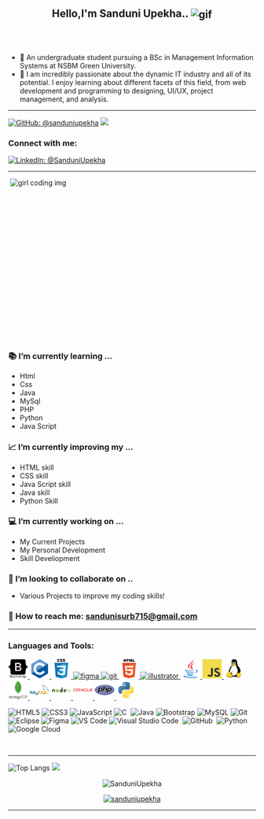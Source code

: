 
<!--
**SanduniUpekha/sanduniupekha** is a ✨ _special_ ✨ repository because its `README.md` (this file) appears on your GitHub profile.

Here are some ideas to get you started:

- 🔭 I’m currently working on ...
- 🌱 I’m currently learning ...
- 👯 I’m looking to collaborate on ...
- 🤔 I’m looking for help with ...
- 💬 Ask me about ...
- 📫 How to reach me: ...
- 😄 Pronouns: ...
- ⚡ Fun fact: ...
-->

<p align="center">

<h2 align="center">Hello,I'm Sanduni Upekha.. <img align="center" src="https://thumbs.gfycat.com/FrightenedSecretArkshell-size_restricted.gif" width="65" height="65" alt="gif"></h2><br><br>

</h3> 

-  :girl: An undergraduate student pursuing a BSc in Management Information Systems at NSBM Green University. 
-  :girl: I am incredibly passionate about the dynamic IT industry and all of its potential. I enjoy learning about different facets of this field, from web development and programming to designing, UI/UX, project management, and analysis. 

<!---  :raised_hand: I’m looking to collaborate on open source and commercial projects. --->

<hr>

[![GitHub: @sanduniupekha](https://img.shields.io/github/followers/sanduniupekha?color=green&logo=github&style=flat-square)](https://github.com/sanduniupekha)
![](https://komarev.com/ghpvc/?username=sanduniupekha&style=flat-square&color=brightgreen)

<h3 align="left">Connect with me:</h3>

[![LinkedIn: @SanduniUpekha](https://img.shields.io/badge/-sanduniupekha-blue?style=flat-square&logo=Linkedin&logoColor=white&link=https://www.linkedin.com/in/sanduni-upekha-b69759247)](https://www.linkedin.com/in/sanduni-upekha-b69759247)

<hr>
<img align="right" src="https://media.tenor.com/S59bPkT0pqcAAAAC/programming.gif" width="500" height="350" alt="girl coding img" >

 ### 📚 I’m currently learning ...

- Html
- Css
- Java
- MySql 
- PHP
- Python
- Java Script

 ### 📈 I’m currently improving my ...

- HTML skill
- CSS skill
- Java Script skill
- Java skill
- Python Skill

### 💻 I’m currently working on ...

- My Current Projects
- My Personal Development
- Skill Develiopment

### 👯 I’m looking to collaborate on ..

- Various Projects to improve my coding skills!

### 📧 How to reach me: sandunisurb715@gmail.com

 <!--### 😄 Pronouns: She/Her

[![@sanduniupekha's Holopin board](https://holopin.me/sanduniupekha)](https://holopin.io/@sanduniupekha)-->

<hr>
<h3 align="left">Languages and Tools:</h3>

<!--<p align="left"> <a href="https://developer.android.com" target="_blank" rel="noreferrer"> 
<img src="https://raw.githubusercontent.com/devicons/devicon/master/icons/android/android-original-wordmark.svg" alt="android" width="40" height="40"/> </a> -->
<!--<a href="https://www.arduino.cc/" target="_blank" rel="noreferrer"> 
<img src="https://cdn.worldvectorlogo.com/logos/arduino-1.svg" alt="arduino" width="40" height="40"/> </a>  -->
<!--<a href="https://aws.amazon.com" target="_blank" rel="noreferrer">
<img src="https://raw.githubusercontent.com/devicons/devicon/master/icons/amazonwebservices/amazonwebservices-original-wordmark.svg" alt="aws" width="40" height="40"/>-->
</a> <a href="https://getbootstrap.com" target="_blank" rel="noreferrer"> 
<img src="https://raw.githubusercontent.com/devicons/devicon/master/icons/bootstrap/bootstrap-plain-wordmark.svg" alt="bootstrap" width="40" height="40"/> </a> 
<a href="https://www.cprogramming.com/" target="_blank" rel="noreferrer"> 
<img src="https://raw.githubusercontent.com/devicons/devicon/master/icons/c/c-original.svg" alt="c" width="40" height="40"/> </a> 
<a href="https://www.w3schools.com/css/" target="_blank" rel="noreferrer"> 
<img src="https://raw.githubusercontent.com/devicons/devicon/master/icons/css3/css3-original-wordmark.svg" alt="css3" width="40" height="40"/> </a> 
<a href="https://www.figma.com/" target="_blank" rel="noreferrer"> 
<img src="https://www.vectorlogo.zone/logos/figma/figma-icon.svg" alt="figma" width="40" height="40"/> </a> 
<a href="https://git-scm.com/" target="_blank" rel="noreferrer"> 
<img src="https://www.vectorlogo.zone/logos/git-scm/git-scm-icon.svg" alt="git" width="40" height="40"/> </a> 
<a href="https://www.w3.org/html/" target="_blank" rel="noreferrer"> 
<img src="https://raw.githubusercontent.com/devicons/devicon/master/icons/html5/html5-original-wordmark.svg" alt="html5" width="40" height="40"/> </a> 
<a href="https://www.adobe.com/in/products/illustrator.html" target="_blank" rel="noreferrer"> 
<img src="https://www.vectorlogo.zone/logos/adobe_illustrator/adobe_illustrator-icon.svg" alt="illustrator" width="40" height="40"/> </a> 
<a href="https://www.java.com" target="_blank" rel="noreferrer"> 
<img src="https://raw.githubusercontent.com/devicons/devicon/master/icons/java/java-original.svg" alt="java" width="40" height="40"/> </a> 
<a href="https://developer.mozilla.org/en-US/docs/Web/JavaScript" target="_blank" rel="noreferrer"> 
<img src="https://raw.githubusercontent.com/devicons/devicon/master/icons/javascript/javascript-original.svg" alt="javascript" width="40" height="40"/> </a> 
<a href="https://www.linux.org/" target="_blank" rel="noreferrer"> 
<img src="https://raw.githubusercontent.com/devicons/devicon/master/icons/linux/linux-original.svg" alt="linux" width="40" height="40"/> </a> 
<a href="https://www.mongodb.com/" target="_blank" rel="noreferrer"> 
<img src="https://raw.githubusercontent.com/devicons/devicon/master/icons/mongodb/mongodb-original-wordmark.svg" alt="mongodb" width="40" height="40"/> </a>
<a href="https://www.mysql.com/" target="_blank" rel="noreferrer"> 
<img src="https://raw.githubusercontent.com/devicons/devicon/master/icons/mysql/mysql-original-wordmark.svg" alt="mysql" width="40" height="40"/> </a> 
<a href="https://nodejs.org" target="_blank" rel="noreferrer"> 
<img src="https://raw.githubusercontent.com/devicons/devicon/master/icons/nodejs/nodejs-original-wordmark.svg" alt="nodejs" width="40" height="40"/> </a> 
<a href="https://www.oracle.com/" target="_blank" rel="noreferrer"> 
<img src="https://raw.githubusercontent.com/devicons/devicon/master/icons/oracle/oracle-original.svg" alt="oracle" width="40" height="40"/> </a>
<a href="https://www.php.net" target="_blank" rel="noreferrer"> 
<img src="https://raw.githubusercontent.com/devicons/devicon/master/icons/php/php-original.svg" alt="php" width="40" height="40"/> </a> 
<a href="https://www.python.org" target="_blank" rel="noreferrer"> 
<img src="https://raw.githubusercontent.com/devicons/devicon/master/icons/python/python-original.svg" alt="python" width="40" height="40"/> </a> 
<!--<a href="https://firebase.google.com/" target="_blank" rel="noreferrer"> 
<img src="https://www.vectorlogo.zone/logos/firebase/firebase-icon.svg" alt="firebase" width="40" height="40"/> </a> 
<a href="https://flutter.dev" target="_blank" rel="noreferrer"> 
<img src="https://www.vectorlogo.zone/logos/flutterio/flutterio-icon.svg" alt="flutter" width="40" height="40"/> </a> -->
<!--<a href="https://reactnative.dev/" target="_blank" rel="noreferrer"> 
<img src="https://reactnative.dev/img/header_logo.svg" alt="reactnative" width="40" height="40"/> </a> </p>-->

![HTML5](https://img.shields.io/badge/-HTML5-E34F26?style=flat-square&logo=html5&logoColor=white)
![CSS3](https://img.shields.io/badge/-CSS3-1572B6?style=flat-square&logo=css3)
![JavaScript](https://img.shields.io/badge/-JavaScript-black?style=flat-square&logo=javascript)
![C](https://img.shields.io/badge/-C-05122A?style=flat&logo=C&logoColor=A8B9CC)&nbsp;
![Java](https://img.shields.io/badge/-java-E34A86?style=flat-square&logo=java)
![Bootstrap](https://img.shields.io/badge/-Bootstrap-563D7C?style=flat-square&logo=bootstrap)
![MySQL](https://img.shields.io/badge/-MySQL-black?style=flat-square&logo=mysql)
![Git](https://img.shields.io/badge/-Git-black?style=flat-square&logo=git)
![Eclipse](https://img.shields.io/badge/-ECLIPSE-black?style=flat-square&logo=eclipse)
<img alt="Figma" src="https://img.shields.io/badge/Figma%20-%23F24E1E.svg?&style=for-the-flat&logo=figma&logoColor=white"/>
![VS Code](https://img.shields.io/badge/-VS%20Code-007ACC?style=flat-square&logo=visual-studio-code)
![Visual Studio Code](https://img.shields.io/badge/-Visual%20Studio%20Code-05122A?style=flat&logo=visual-studio-code&logoColor=007ACC)&nbsp;
![GitHub](https://img.shields.io/badge/-GitHub-05122A?style=flat&logo=github)&nbsp;
![Python](https://img.shields.io/badge/-Python-8fcfd1?style=flat-square&logo=Python)
![Google Cloud](https://img.shields.io/badge/Google%20Cloud-black?style=flat-square&logo=google-cloud)
<!-- ![React](https://img.shields.io/badge/-React-black?style=flat-square&logo=react) -->
<!--![Android Studio](https://img.shields.io/badge/-Android%20Studio-green?style=flat-square&logo=android-studio)
![PyCharm](https://img.shields.io/badge/-PyCharm-green?style=flat-square&logo=pycharm)-->
<!--![Amazon AWS](https://img.shields.io/badge/Amazon%20AWS-232F3E?style=flat-square&logo=amazon-aws) 
![Docker](https://img.shields.io/badge/-Docker-black?style=flat-square&logo=docker)-->
<!-- ![MongoDB](https://img.shields.io/badge/-MongoDB-black?style=flat-square&logo=mongodb)  -->
<!--![Flutter](https://img.shields.io/badge/-Flutter-02569B?style=flat-square&logo=flutter)  -->
<!-- ![Firebase](https://img.shields.io/badge/Firebase-007ACC?style=flat-square&logo=firebase) -->
<!--![Nodejs](https://img.shields.io/badge/-Nodejs-black?style=flat-square&logo=Node.js) 
-->
<br>
<hr>

![Top Langs](https://github-readme-stats.vercel.app/api/top-langs/?username=SanduniUpekha&layout=compact)
<img height="142" src="https://github-readme-stats.vercel.app/api?username=SanduniUpekha&&show_icons=true&count_private=true&hide=issues&include_all_commits=true"/>


<p align="center"> <img align="center" src="https://github-readme-streak-stats.herokuapp.com/?user=SanduniUpekha&" alt="SanduniUpekha"><p>

<p align="center"> <a href="https://github.com/ryo-ma/github-profile-trophy"><img src="https://github-profile-trophy.vercel.app/?username=sanduniupekha" alt="sanduniupekha" /></a> </p> 


<hr>
